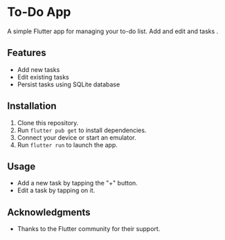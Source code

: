 # To-Do App

A simple Flutter app for managing your to-do list. Add and edit and tasks .

## Features
- Add new tasks
- Edit existing tasks
- Persist tasks using SQLite database

## Installation
1. Clone this repository.
2. Run `flutter pub get` to install dependencies.
3. Connect your device or start an emulator.
4. Run `flutter run` to launch the app.
                                         

## Usage
- Add a new task by tapping the "+" button.
- Edit a task by tapping on it.


## Acknowledgments
- Thanks to the Flutter community for their support.
